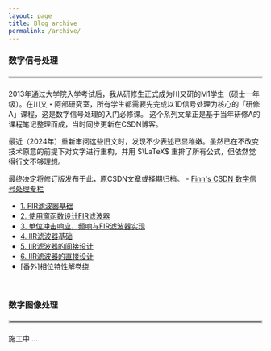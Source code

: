 ```yaml
---
layout: page
title: Blog archive
permalink: /archive/
---
```


### 数字信号处理
<hr style="border: 2px solid #ccc; margin: 20px 0;">

2013年通过大学院入学考试后，我从研修生正式成为川又研的M1学生（硕士一年级）。在川又・阿部研究室，所有学生都需要先完成以1D信号处理为核心的「研修A」课程，这是数字信号处理的入门必修课。
这个系列文章正是基于当年研修A的课程笔记整理而成，当时同步更新在CSDN博客。

最近（2024年）重新审阅这些旧文时，发现不少表述已显稚嫩。虽然已在不改变技术原意的前提下对文字进行重构，并用 $\LaTeX$ 重排了所有公式，但依然觉得行文不够理想。

最终决定将修订版发布于此，原CSDN文章或择期归档。 - [Finn's CSDN 数字信号处理专栏]

[Finn's CSDN 数字信号处理专栏]: https://blog.csdn.net/zhoufan900428/category_1428367.html?spm=1001.2014.3001.5482

<ul>
    <li><a href="{% link _posts/2013-05-23-FIR-Filter.md %}">1. FIR滤波器基础</a></li>
    <li><a href="{% link _posts/2013-05-24-FIR-Filter-Design-1.md %}">2. 使用窗函数设计FIR滤波器</a></li>
    <li><a href="{% link _posts/2013-05-29-FIR-Filter-Design-2.md %}">3. 单位冲击响应，频响与FIR滤波器实现</a></li>
    <li><a href="{% link _posts/2013-06-05-IIR-Filter.md %}">4. IIR滤波器基础</a></li>
    <li><a href="{% link _posts/2013-06-10-IIR-Filter-Design-1.md %}">5. IIR滤波器的间接设计</a></li>
    <li><a href="{% link _posts/2013-06-11-IIR-Filter-Design-2.md %}">6. IIR滤波器的直接设计</a></li>
    <li><a href="{% link _posts/2013-06-02-FIR-Filter-Phase-Unwrapping.md %}">[番外]相位特性解卷绕</a></li>
</ul>


&nbsp;
### 数字图像处理
<hr style="border: 2px solid #ccc; margin: 20px 0;">

施工中 ... 